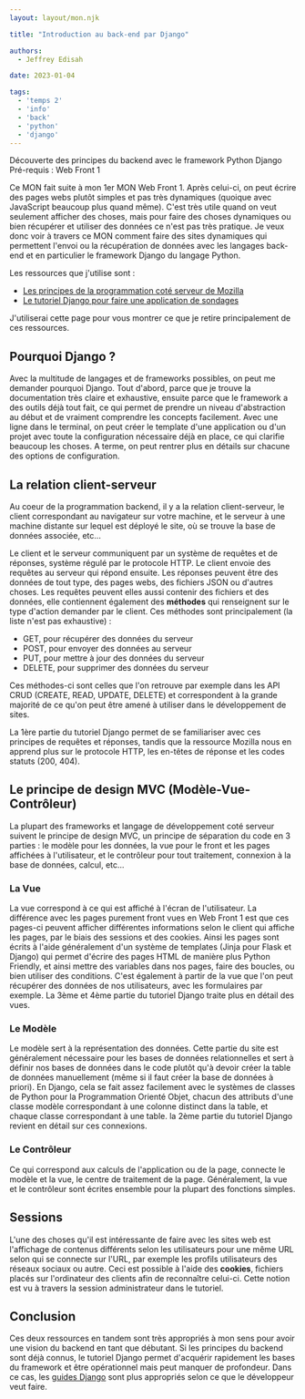 ```yaml
---
layout: layout/mon.njk

title: "Introduction au back-end par Django"

authors:
  - Jeffrey Edisah

date: 2023-01-04

tags:
  - 'temps 2'
  - 'info'
  - 'back'
  - 'python'
  - 'django'
---
```

<!-- début résumé -->

Découverte des principes du backend avec le framework Python Django
Pré-requis : Web Front 1

<!-- fin résumé -->

Ce MON fait suite à mon 1er MON Web Front 1. Après celui-ci, on peut écrire des pages webs plutôt simples et pas très dynamiques (quoique avec JavaScript beaucoup plus quand même). 
C'est très utile quand on veut seulement afficher des choses, mais pour faire des choses dynamiques ou bien récupérer et utiliser des données ce n'est pas très pratique. 
Je veux donc voir à travers ce MON comment faire des sites dynamiques qui permettent l'envoi ou la récupération de données avec les langages back-end et en particulier le framework Django du langage Python. 

Les ressources que j'utilise sont :

- [Les principes de la programmation coté serveur de Mozilla](https://developer.mozilla.org/fr/docs/Learn/Server-side)
- [Le tutoriel Django pour faire une application de sondages](https://docs.djangoproject.com/en/4.1/intro/tutorial01/)
  
 J'utiliserai cette page pour vous montrer ce que je retire principalement de ces ressources.

 ## Pourquoi Django ?

 Avec la multitude de langages et de frameworks possibles, on peut me demander pourquoi Django. Tout d'abord, parce que je trouve la documentation très claire et exhaustive, ensuite parce que le framework a des outils déjà tout fait, ce qui permet de prendre un niveau d'abstraction au début et de vraiment comprendre les concepts facilement.
 Avec une ligne dans le terminal, on peut créer le template d'une application ou d'un projet avec toute la configuration nécessaire déjà en place, ce qui clarifie beaucoup les choses. A terme, on peut rentrer plus en détails sur chacune des options de configuration.


 ## La relation client-serveur

 Au coeur de la programmation backend, il y a la relation client-serveur, le client correspondant au navigateur sur votre machine, et le serveur à une machine distante sur lequel est déployé le site, où se trouve la base de données associée, etc...

 Le client et le serveur communiquent par un système de requêtes et de réponses, système régulé par le protocole HTTP. 
 Le client envoie des requêtes au serveur qui répond ensuite. Les réponses peuvent être des données de tout type, des pages webs, des fichiers JSON ou d'autres choses. 
 Les requêtes peuvent elles aussi contenir des fichiers et des données, elle contiennent également des **méthodes** qui renseignent sur le type d'action demander par le client. Ces méthodes sont principalement (la liste n'est pas exhaustive) :

 - GET, pour récupérer des données du serveur
 - POST, pour envoyer des données au serveur
 - PUT, pour mettre à jour des données du serveur
 - DELETE, pour supprimer des données du serveur

Ces méthodes-ci sont celles que l'on retrouve par exemple dans les API CRUD (CREATE, READ, UPDATE, DELETE) et correspondent à la grande majorité de ce qu'on peut être amené à utiliser dans le développement de sites.

La 1ère partie du tutoriel Django permet de se familiariser avec ces principes de requêtes et réponses, tandis que la ressource Mozilla nous en apprend plus sur le protocole HTTP, les en-têtes de réponse et les codes statuts (200, 404).

## Le principe de design MVC (Modèle-Vue-Contrôleur)

La plupart des frameworks et langage de développement coté serveur suivent le principe de design MVC, un principe de séparation du code en 3 parties : le modèle pour les données, la vue pour le front et les pages affichées à l'utilisateur, et le contrôleur pour tout traitement, connexion à la base de données, calcul, etc...

### La Vue

La vue correspond à ce qui est affiché à l'écran de l'utilisateur. La différence avec les pages purement front vues en Web Front 1 est que ces pages-ci peuvent afficher différentes informations selon le client qui affiche les pages, par le biais des sessions et des cookies. 
Ainsi les pages sont écrits à l'aide généralement d'un système de templates (Jinja pour Flask et Django) qui permet d'écrire des pages HTML de manière plus Python Friendly, et ainsi mettre des variables dans nos pages, faire des boucles, ou bien utiliser des conditions. 
C'est également à partir de la vue que l'on peut récupérer des données de nos utilisateurs, avec les formulaires par exemple. La 3ème et 4ème partie du tutoriel Django traite plus en détail des vues.

### Le Modèle

Le modèle sert à la représentation des données. Cette partie du site est généralement nécessaire pour les bases de données relationnelles et sert à définir nos bases de données dans le code plutôt qu'à devoir créer la table de données manuellement (même si il faut créer la base de données à priori).
En Django, cela se fait assez facilement avec le systèmes de classes de Python pour la Programmation Orienté Objet, chacun des attributs d'une classe modèle correspondant à une colonne distinct dans la table, et chaque classe correspondant à une table. la 2ème partie du tutoriel Django revient en détail sur ces connexions.

### Le Contrôleur

Ce qui correspond aux calculs de l'application ou de la page, connecte le modèle et la vue, le centre de traitement de la page. Généralement, la vue et le contrôleur sont écrites ensemble pour la plupart des fonctions simples.


## Sessions

L'une des choses qu'il est intéressante de faire avec les sites web est l'affichage de contenus différents selon les utilisateurs pour une même URL selon qui se connecte sur l'URL, par exemple les profils utilisateurs des réseaux sociaux ou autre.
Ceci est possible à l'aide des **cookies**, fichiers placés sur l'ordinateur des clients afin de reconnaître celui-ci. Cette notion est vu à travers la session administrateur dans le tutoriel.


## Conclusion

Ces deux ressources en tandem sont très appropriés à mon sens pour avoir une vision du backend en tant que débutant. Si les principes du backend sont déjà connus, le tutoriel Django permet d'acquérir rapidement les bases du framework et être opérationnel mais peut manquer de profondeur. Dans ce cas, les [guides Django](https://docs.djangoproject.com/en/4.1/topics/) sont plus appropriés selon ce que le développeur veut faire.